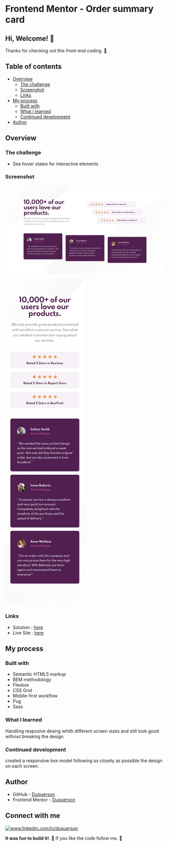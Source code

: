 # Frontend Mentor - Order summary card

## Hi, Welcome! 👋

Thanks for checking out this front-end coding. 🌱

## Table of contents

- [Overview](#overview)
  - [The challenge](#the-challenge)
  - [Screenshot](#screenshot)
  - [Links](#links)
- [My process](#my-process)
  - [Built with](#built-with)
  - [What I learned](#what-i-learned)
  - [Continued development](#continued-development)
- [Author](#author)

## Overview

### The challenge

- See hover states for interactive elements

### Screenshot

![preview Desktop](./Design/Desing_pictures/desktop-design.jpg)


![preview Mobile](./Design/Desing_pictures/mobile-design.jpg)
### Links

- Solution : [here](https://github.com/duquerson/SocialProofSectionMaster)
- Live Site : [here](https://duquerson.github.io/SocialProofSectionMaster/)

## My process

### Built with

- Semantic HTML5 markup
- BEM methodology
- Flexbox
- CSS Grid
- Mobile-first workflow
- Pug
- Sass

### What I learned

Handling resposive desing whith different screen sizes and still look good without breaking the design.

### Continued development

created a responsive box model following as closely as possible the design on each screen.

## Author

- GitHub - [Duquerson](https://github.com/stars/duquerson/lists/challenges-frontend)
- Frontend Mentor - [Duquerson](https://www.frontendmentor.io/profile/yeyosoto)

## Connect with me

<p align="left">
<a href="https://linkedin.com/in/duquerson" target="blank"><img align="center" src="https://raw.githubusercontent.com/rahuldkjain/github-profile-readme-generator/master/src/images/icons/Social/linked-in-alt.svg" alt="www.linkedin.com/in/duquerson" height="60" width="70" /></a>
</p>

**It was fun to build it!**. 🚀
If you like the code follow me. 👋
